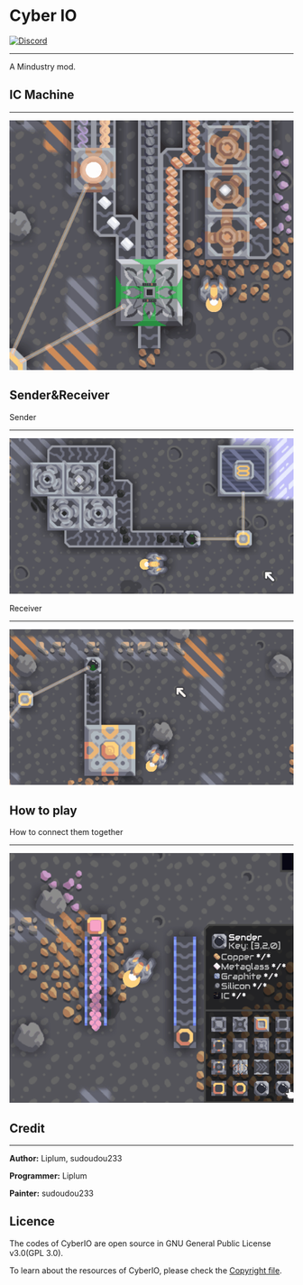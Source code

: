# Cyber IO
[![Discord](https://img.shields.io/discord/937228972041842718?color=%23529b69&label=Discord&style=flat-square)](https://discord.gg/eBA6Wzjv)
___
A Mindustry mod.

## IC Machine
___
![IC Machine](GFX/IC_Machine.gif)

## Sender&Receiver

Sender
___
![Sender](GFX/Sender.gif)

Receiver
___
![Receiver](GFX/Receiver.gif)

## How to play
How to connect them together
___
![How to connect](GFX/How_to_connect.gif)

## Credit
___
**Author:** Liplum, sudoudou233

**Programmer:** Liplum

**Painter:** sudoudou233

## Licence
The codes of CyberIO are open source in GNU General Public License v3.0(GPL 3.0).

To learn about the resources of CyberIO, please check the [Copyright file](Copyright.md).